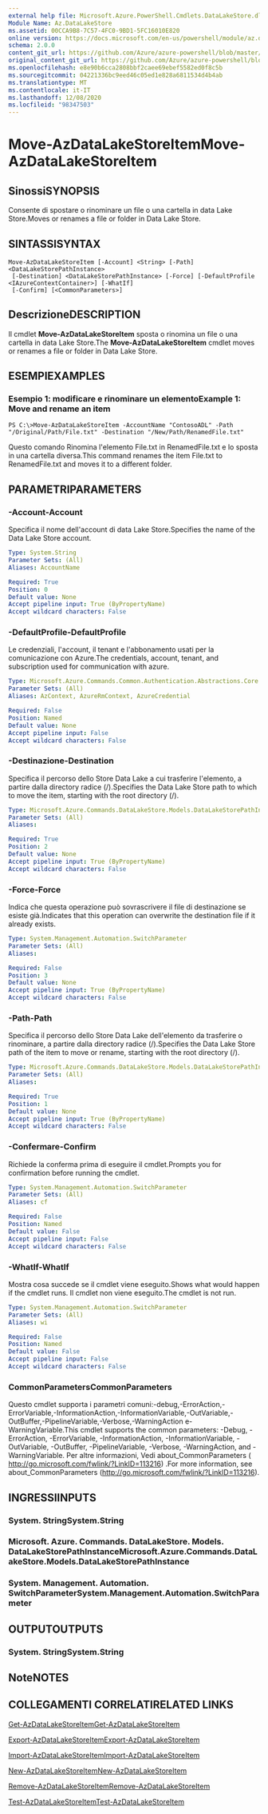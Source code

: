 ```yaml
---
external help file: Microsoft.Azure.PowerShell.Cmdlets.DataLakeStore.dll-Help.xml
Module Name: Az.DataLakeStore
ms.assetid: 00CCA9B8-7C57-4FC0-9BD1-5FC16010E820
online version: https://docs.microsoft.com/en-us/powershell/module/az.datalakestore/move-azdatalakestoreitem
schema: 2.0.0
content_git_url: https://github.com/Azure/azure-powershell/blob/master/src/DataLakeStore/DataLakeStore/help/Move-AzDataLakeStoreItem.md
original_content_git_url: https://github.com/Azure/azure-powershell/blob/master/src/DataLakeStore/DataLakeStore/help/Move-AzDataLakeStoreItem.md
ms.openlocfilehash: e8e90b6cca2808bbf2caee69ebef5582ed0f8c5b
ms.sourcegitcommit: 04221336bc9eed46c05ed1e828a6811534d4b4ab
ms.translationtype: MT
ms.contentlocale: it-IT
ms.lasthandoff: 12/08/2020
ms.locfileid: "98347503"
---
```

# <span data-ttu-id="1253d-101">Move-AzDataLakeStoreItem</span><span class="sxs-lookup"><span data-stu-id="1253d-101">Move-AzDataLakeStoreItem</span></span>

## <span data-ttu-id="1253d-102">Sinossi</span><span class="sxs-lookup"><span data-stu-id="1253d-102">SYNOPSIS</span></span>
<span data-ttu-id="1253d-103">Consente di spostare o rinominare un file o una cartella in data Lake Store.</span><span class="sxs-lookup"><span data-stu-id="1253d-103">Moves or renames a file or folder in Data Lake Store.</span></span>

## <span data-ttu-id="1253d-104">SINTASSI</span><span class="sxs-lookup"><span data-stu-id="1253d-104">SYNTAX</span></span>

```
Move-AzDataLakeStoreItem [-Account] <String> [-Path] <DataLakeStorePathInstance>
 [-Destination] <DataLakeStorePathInstance> [-Force] [-DefaultProfile <IAzureContextContainer>] [-WhatIf]
 [-Confirm] [<CommonParameters>]
```

## <span data-ttu-id="1253d-105">Descrizione</span><span class="sxs-lookup"><span data-stu-id="1253d-105">DESCRIPTION</span></span>
<span data-ttu-id="1253d-106">Il cmdlet **Move-AzDataLakeStoreItem** sposta o rinomina un file o una cartella in data Lake Store.</span><span class="sxs-lookup"><span data-stu-id="1253d-106">The **Move-AzDataLakeStoreItem** cmdlet moves or renames a file or folder in Data Lake Store.</span></span>

## <span data-ttu-id="1253d-107">ESEMPI</span><span class="sxs-lookup"><span data-stu-id="1253d-107">EXAMPLES</span></span>

### <span data-ttu-id="1253d-108">Esempio 1: modificare e rinominare un elemento</span><span class="sxs-lookup"><span data-stu-id="1253d-108">Example 1: Move and rename an item</span></span>
```
PS C:\>Move-AzDataLakeStoreItem -AccountName "ContosoADL" -Path "/Original/Path/File.txt" -Destination "/New/Path/RenamedFile.txt"
```

<span data-ttu-id="1253d-109">Questo comando Rinomina l'elemento File.txt in RenamedFile.txt e lo sposta in una cartella diversa.</span><span class="sxs-lookup"><span data-stu-id="1253d-109">This command renames the item File.txt to RenamedFile.txt and moves it to a different folder.</span></span>

## <span data-ttu-id="1253d-110">PARAMETRI</span><span class="sxs-lookup"><span data-stu-id="1253d-110">PARAMETERS</span></span>

### <span data-ttu-id="1253d-111">-Account</span><span class="sxs-lookup"><span data-stu-id="1253d-111">-Account</span></span>
<span data-ttu-id="1253d-112">Specifica il nome dell'account di data Lake Store.</span><span class="sxs-lookup"><span data-stu-id="1253d-112">Specifies the name of the Data Lake Store account.</span></span>

```yaml
Type: System.String
Parameter Sets: (All)
Aliases: AccountName

Required: True
Position: 0
Default value: None
Accept pipeline input: True (ByPropertyName)
Accept wildcard characters: False
```

### <span data-ttu-id="1253d-113">-DefaultProfile</span><span class="sxs-lookup"><span data-stu-id="1253d-113">-DefaultProfile</span></span>
<span data-ttu-id="1253d-114">Le credenziali, l'account, il tenant e l'abbonamento usati per la comunicazione con Azure.</span><span class="sxs-lookup"><span data-stu-id="1253d-114">The credentials, account, tenant, and subscription used for communication with azure.</span></span>

```yaml
Type: Microsoft.Azure.Commands.Common.Authentication.Abstractions.Core.IAzureContextContainer
Parameter Sets: (All)
Aliases: AzContext, AzureRmContext, AzureCredential

Required: False
Position: Named
Default value: None
Accept pipeline input: False
Accept wildcard characters: False
```

### <span data-ttu-id="1253d-115">-Destinazione</span><span class="sxs-lookup"><span data-stu-id="1253d-115">-Destination</span></span>
<span data-ttu-id="1253d-116">Specifica il percorso dello Store Data Lake a cui trasferire l'elemento, a partire dalla directory radice (/).</span><span class="sxs-lookup"><span data-stu-id="1253d-116">Specifies the Data Lake Store path to which to move the item, starting with the root directory (/).</span></span>

```yaml
Type: Microsoft.Azure.Commands.DataLakeStore.Models.DataLakeStorePathInstance
Parameter Sets: (All)
Aliases:

Required: True
Position: 2
Default value: None
Accept pipeline input: True (ByPropertyName)
Accept wildcard characters: False
```

### <span data-ttu-id="1253d-117">-Force</span><span class="sxs-lookup"><span data-stu-id="1253d-117">-Force</span></span>
<span data-ttu-id="1253d-118">Indica che questa operazione può sovrascrivere il file di destinazione se esiste già.</span><span class="sxs-lookup"><span data-stu-id="1253d-118">Indicates that this operation can overwrite the destination file if it already exists.</span></span>

```yaml
Type: System.Management.Automation.SwitchParameter
Parameter Sets: (All)
Aliases:

Required: False
Position: 3
Default value: None
Accept pipeline input: True (ByPropertyName)
Accept wildcard characters: False
```

### <span data-ttu-id="1253d-119">-Path</span><span class="sxs-lookup"><span data-stu-id="1253d-119">-Path</span></span>
<span data-ttu-id="1253d-120">Specifica il percorso dello Store Data Lake dell'elemento da trasferire o rinominare, a partire dalla directory radice (/).</span><span class="sxs-lookup"><span data-stu-id="1253d-120">Specifies the Data Lake Store path of the item to move or rename, starting with the root directory (/).</span></span>

```yaml
Type: Microsoft.Azure.Commands.DataLakeStore.Models.DataLakeStorePathInstance
Parameter Sets: (All)
Aliases:

Required: True
Position: 1
Default value: None
Accept pipeline input: True (ByPropertyName)
Accept wildcard characters: False
```

### <span data-ttu-id="1253d-121">-Confermare</span><span class="sxs-lookup"><span data-stu-id="1253d-121">-Confirm</span></span>
<span data-ttu-id="1253d-122">Richiede la conferma prima di eseguire il cmdlet.</span><span class="sxs-lookup"><span data-stu-id="1253d-122">Prompts you for confirmation before running the cmdlet.</span></span>

```yaml
Type: System.Management.Automation.SwitchParameter
Parameter Sets: (All)
Aliases: cf

Required: False
Position: Named
Default value: False
Accept pipeline input: False
Accept wildcard characters: False
```

### <span data-ttu-id="1253d-123">-WhatIf</span><span class="sxs-lookup"><span data-stu-id="1253d-123">-WhatIf</span></span>
<span data-ttu-id="1253d-124">Mostra cosa succede se il cmdlet viene eseguito.</span><span class="sxs-lookup"><span data-stu-id="1253d-124">Shows what would happen if the cmdlet runs.</span></span>
<span data-ttu-id="1253d-125">Il cmdlet non viene eseguito.</span><span class="sxs-lookup"><span data-stu-id="1253d-125">The cmdlet is not run.</span></span>

```yaml
Type: System.Management.Automation.SwitchParameter
Parameter Sets: (All)
Aliases: wi

Required: False
Position: Named
Default value: False
Accept pipeline input: False
Accept wildcard characters: False
```

### <span data-ttu-id="1253d-126">CommonParameters</span><span class="sxs-lookup"><span data-stu-id="1253d-126">CommonParameters</span></span>
<span data-ttu-id="1253d-127">Questo cmdlet supporta i parametri comuni:-debug,-ErrorAction,-ErrorVariable,-InformationAction,-InformationVariable,-OutVariable,-OutBuffer,-PipelineVariable,-Verbose,-WarningAction e-WarningVariable.</span><span class="sxs-lookup"><span data-stu-id="1253d-127">This cmdlet supports the common parameters: -Debug, -ErrorAction, -ErrorVariable, -InformationAction, -InformationVariable, -OutVariable, -OutBuffer, -PipelineVariable, -Verbose, -WarningAction, and -WarningVariable.</span></span> <span data-ttu-id="1253d-128">Per altre informazioni, Vedi about_CommonParameters ( http://go.microsoft.com/fwlink/?LinkID=113216) .</span><span class="sxs-lookup"><span data-stu-id="1253d-128">For more information, see about_CommonParameters (http://go.microsoft.com/fwlink/?LinkID=113216).</span></span>

## <span data-ttu-id="1253d-129">INGRESSI</span><span class="sxs-lookup"><span data-stu-id="1253d-129">INPUTS</span></span>

### <span data-ttu-id="1253d-130">System. String</span><span class="sxs-lookup"><span data-stu-id="1253d-130">System.String</span></span>

### <span data-ttu-id="1253d-131">Microsoft. Azure. Commands. DataLakeStore. Models. DataLakeStorePathInstance</span><span class="sxs-lookup"><span data-stu-id="1253d-131">Microsoft.Azure.Commands.DataLakeStore.Models.DataLakeStorePathInstance</span></span>

### <span data-ttu-id="1253d-132">System. Management. Automation. SwitchParameter</span><span class="sxs-lookup"><span data-stu-id="1253d-132">System.Management.Automation.SwitchParameter</span></span>

## <span data-ttu-id="1253d-133">OUTPUT</span><span class="sxs-lookup"><span data-stu-id="1253d-133">OUTPUTS</span></span>

### <span data-ttu-id="1253d-134">System. String</span><span class="sxs-lookup"><span data-stu-id="1253d-134">System.String</span></span>

## <span data-ttu-id="1253d-135">Note</span><span class="sxs-lookup"><span data-stu-id="1253d-135">NOTES</span></span>

## <span data-ttu-id="1253d-136">COLLEGAMENTI CORRELATI</span><span class="sxs-lookup"><span data-stu-id="1253d-136">RELATED LINKS</span></span>

[<span data-ttu-id="1253d-137">Get-AzDataLakeStoreItem</span><span class="sxs-lookup"><span data-stu-id="1253d-137">Get-AzDataLakeStoreItem</span></span>](./Get-AzDataLakeStoreItem.md)

[<span data-ttu-id="1253d-138">Export-AzDataLakeStoreItem</span><span class="sxs-lookup"><span data-stu-id="1253d-138">Export-AzDataLakeStoreItem</span></span>](./Export-AzDataLakeStoreItem.md)

[<span data-ttu-id="1253d-139">Import-AzDataLakeStoreItem</span><span class="sxs-lookup"><span data-stu-id="1253d-139">Import-AzDataLakeStoreItem</span></span>](./Import-AzDataLakeStoreItem.md)

[<span data-ttu-id="1253d-140">New-AzDataLakeStoreItem</span><span class="sxs-lookup"><span data-stu-id="1253d-140">New-AzDataLakeStoreItem</span></span>](./New-AzDataLakeStoreItem.md)

[<span data-ttu-id="1253d-141">Remove-AzDataLakeStoreItem</span><span class="sxs-lookup"><span data-stu-id="1253d-141">Remove-AzDataLakeStoreItem</span></span>](./Remove-AzDataLakeStoreItem.md)

[<span data-ttu-id="1253d-142">Test-AzDataLakeStoreItem</span><span class="sxs-lookup"><span data-stu-id="1253d-142">Test-AzDataLakeStoreItem</span></span>](./Test-AzDataLakeStoreItem.md)


